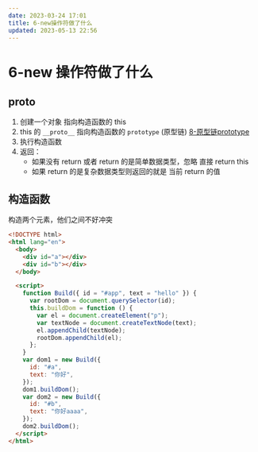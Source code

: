 ```yaml
---
date: 2023-03-24 17:01
title: 6-new操作符做了什么
updated: 2023-05-13 22:56
---
```


# 6-new 操作符做了什么

## proto

1. 创建一个对象 指向构造函数的 this
2. this 的 `__proto__` 指向构造函数的 `prototype` (原型链) [8-原型链prototype](8-原型链prototype.md)
3. 执行构造函数
4. 返回：
   - 如果没有 return 或者 return 的是简单数据类型，忽略 直接 return this
   - 如果 return 的是复杂数据类型则返回的就是 当前 return 的值

## 构造函数

构造两个元素，他们之间不好冲突

```html
<!DOCTYPE html>
<html lang="en">
  <body>
    <div id="a"></div>
    <div id="b"></div>
  </body>

  <script>
    function Build({ id = "#app", text = "hello" }) {
      var rootDom = document.querySelector(id);
      this.buildDom = function () {
        var el = document.createElement("p");
        var textNode = document.createTextNode(text);
        el.appendChild(textNode);
        rootDom.appendChild(el);
      };
    }
    var dom1 = new Build({
      id: "#a",
      text: "你好",
    });
    dom1.buildDom();
    var dom2 = new Build({
      id: "#b",
      text: "你好aaaa",
    });
    dom2.buildDom();
  </script>
</html>

```